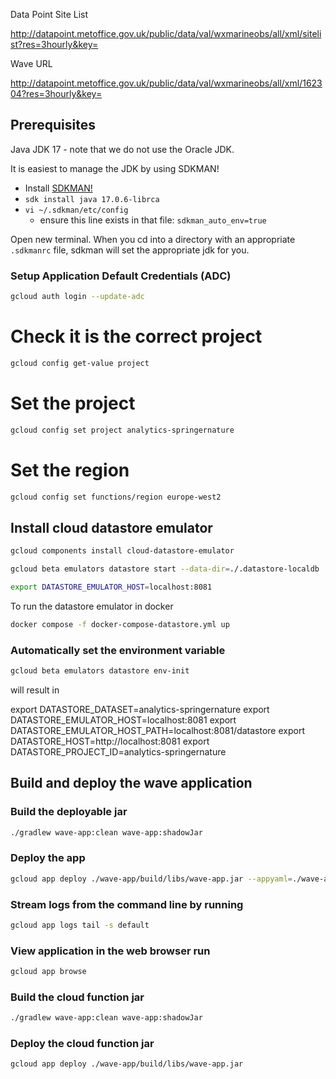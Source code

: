 Data Point Site List

http://datapoint.metoffice.gov.uk/public/data/val/wxmarineobs/all/xml/sitelist?res=3hourly&key=<metofficekey>

Wave URL

http://datapoint.metoffice.gov.uk/public/data/val/wxmarineobs/all/xml/162304?res=3hourly&key=<metofficekey>


## Prerequisites

Java JDK 17 - note that we do not use the Oracle JDK.

It is easiest to manage the JDK by using SDKMAN!

- Install [SDKMAN!](https://sdkman.io/install)
- `sdk install java 17.0.6-librca`
- `vi ~/.sdkman/etc/config`
    - ensure this line exists in that file: `sdkman_auto_env=true`

Open new terminal. When you cd into a directory with an appropriate `.sdkmanrc` file, sdkman will set the appropriate jdk for you.


### Setup Application Default Credentials (ADC)
```bash
gcloud auth login --update-adc
```
# Check it is the correct project
```bash
gcloud config get-value project
```
# Set the project
```bash
gcloud config set project analytics-springernature
```
# Set the region
```bash
gcloud config set functions/region europe-west2
```
## Install cloud datastore emulator
```bash
gcloud components install cloud-datastore-emulator
```
```bash
gcloud beta emulators datastore start --data-dir=./.datastore-localdb
```
```bash
export DATASTORE_EMULATOR_HOST=localhost:8081
```
To run the datastore emulator in docker
```bash
docker compose -f docker-compose-datastore.yml up
```



### Automatically set the environment variable
```bash
gcloud beta emulators datastore env-init
```
will result in 

export DATASTORE_DATASET=analytics-springernature
export DATASTORE_EMULATOR_HOST=localhost:8081
export DATASTORE_EMULATOR_HOST_PATH=localhost:8081/datastore
export DATASTORE_HOST=http://localhost:8081
export DATASTORE_PROJECT_ID=analytics-springernature


[//]: # ($&#40;gcloud beta emulators datastore env-init&#41;)

## Build and deploy the wave application

### Build the deployable jar
```bash
./gradlew wave-app:clean wave-app:shadowJar
```

### Deploy the app
```bash
gcloud app deploy ./wave-app/build/libs/wave-app.jar --appyaml=./wave-app/app.yaml
```

### Stream logs from the command line by running
```bash
gcloud app logs tail -s default
```

### View application in the web browser run
```bash
gcloud app browse
```

### Build the cloud function jar
```bash
./gradlew wave-app:clean wave-app:shadowJar
```

### Deploy the cloud function jar
```bash
gcloud app deploy ./wave-app/build/libs/wave-app.jar
```

